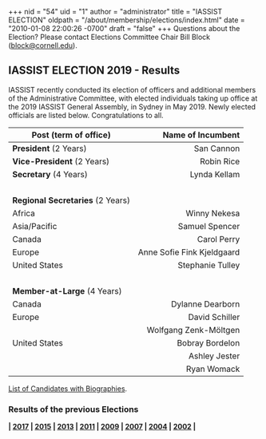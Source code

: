 +++
nid = "54"
uid = "1"
author = "administrator"
title = "IASSIST ELECTION"
oldpath = "/about/membership/elections/index.html"
date = "2010-01-08 22:00:26 -0700"
draft = "false"
+++
Questions about the Election? Please contact Elections
Committee Chair Bill Block (block@cornell.edu).

IASSIST ELECTION 2019 - Results
-------------------------------

IASSIST recently conducted its election of officers and additional
members of the Administrative Committee, with elected individuals taking
up office at the 2019 IASSIST General Assembly, in Sydney in May 2019.
Newly elected officials are listed below. Congratulations to all.

|Post (term of office)|Name of Incumbent|
|---|---:|
| **President** (2 Years)		| San Cannon |
| **Vice-President** (2 Years)	| Robin Rice|
| **Secretary** (4 Years)		| Lynda Kellam|
| &nbsp;|&nbsp; |
|**Regional Secretaries** (2 Years)|&nbsp;|
| Africa		| Winny Nekesa |
| Asia/Pacific	| Samuel Spencer|
| Canada		| Carol Perry|
| Europe		| Anne Sofie Fink Kjeldgaard|
| United States	| Stephanie Tulley|
| &nbsp;|&nbsp; |
|**Member-at-Large** (4 Years)|&nbsp;|
| Canada		| Dylanne Dearborn |
| Europe		| David Schiller |
| &nbsp;		| Wolfgang Zenk-Möltgen|
| United States	| Bobray Bordelon|
| &nbsp;		| Ashley Jester|
| &nbsp;		| Ryan Womack|

[List of Candidates with Biographies](https://iassistdata.org/about/2019-election-bios "2019 Elections Candidates and Biographies").

### Results of the previous Elections

**| [2017](https://iassistdata.org/about/iassist-election-2017-results) | [2015](https://iassistdata.org/about/iassist-election-2015-results) | [2013](https://iassistdata.org/about/iassist-election-2013-results) | [2011](https://iassistdata.org/about/iassist-election-2011-results) | [2009](http://www.iassistdata.org/about/iassist-election-2009-results) | [2007](https://iassistdata.org/about/elections/2007/index.html) | [2004](https://iassistdata.org/about/elections/2004/index.html) | [2002](https://iassistdata.org/about/elections/2002/index.html) |**

 

